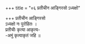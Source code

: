 +++
title = "०६ प्रतीचीन आङ्गिरसो ऽध्यक्षो"

+++
प्रतीचीन आङ्गिरसो  
ऽध्यक्षो नः पुरोहितः ।  
प्रतीचीः कृत्या आकृत्य-  
-अमुं कृत्याकृतं जहि ॥
